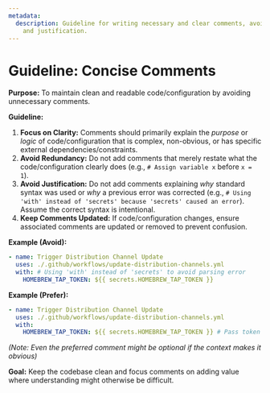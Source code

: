 ```yaml
---
metadata:
  description: Guideline for writing necessary and clear comments, avoiding redundancy
    and justification.
---
```


# Guideline: Concise Comments

**Purpose:** To maintain clean and readable code/configuration by avoiding unnecessary comments.

**Guideline:**

1.  **Focus on Clarity:** Comments should primarily explain the _purpose_ or _logic_ of code/configuration that is complex, non-obvious, or has specific external dependencies/constraints.
2.  **Avoid Redundancy:** Do not add comments that merely restate what the code/configuration clearly does (e.g., `# Assign variable x` before `x = 1`).
3.  **Avoid Justification:** Do not add comments explaining _why_ standard syntax was used or _why_ a previous error was corrected (e.g., `# Using 'with' instead of 'secrets' because 'secrets' caused an error`). Assume the correct syntax is intentional.
4.  **Keep Comments Updated:** If code/configuration changes, ensure associated comments are updated or removed to prevent confusion.

**Example (Avoid):**

```yaml
- name: Trigger Distribution Channel Update
  uses: ./.github/workflows/update-distribution-channels.yml
  with: # Using 'with' instead of 'secrets' to avoid parsing error
    HOMEBREW_TAP_TOKEN: ${{ secrets.HOMEBREW_TAP_TOKEN }}
```

**Example (Prefer):**

```yaml
- name: Trigger Distribution Channel Update
  uses: ./.github/workflows/update-distribution-channels.yml
  with:
    HOMEBREW_TAP_TOKEN: ${{ secrets.HOMEBREW_TAP_TOKEN }} # Pass token to reusable workflow
```

_(Note: Even the preferred comment might be optional if the context makes it obvious)_

**Goal:** Keep the codebase clean and focus comments on adding value where understanding might otherwise be difficult.